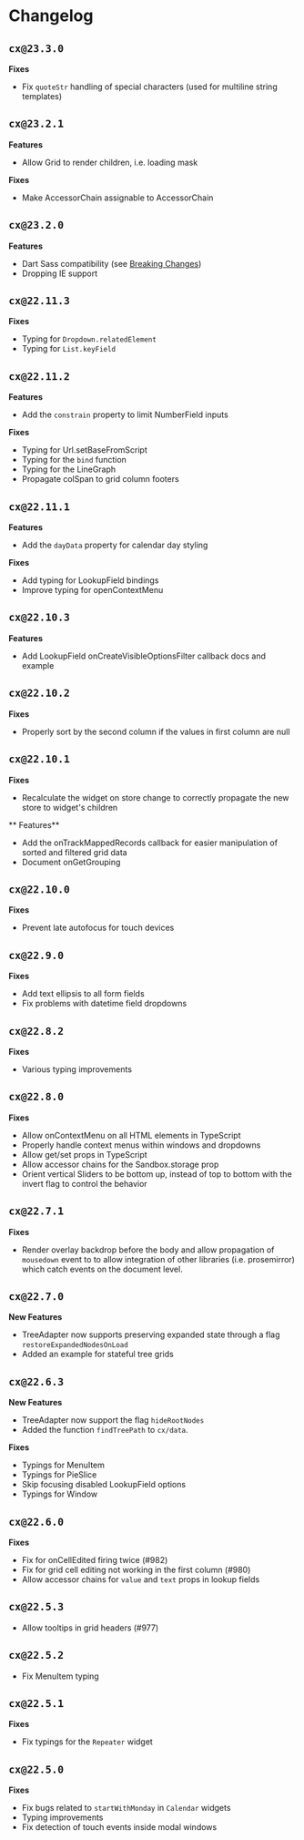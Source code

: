 # Changelog

<!--- ## Unreleased -->

## `cx@23.3.0`

**Fixes**

-  Fix `quoteStr` handling of special characters (used for multiline string templates)

## `cx@23.2.1`

**Features**

-  Allow Grid to render children, i.e. loading mask

**Fixes**

-  Make AccessorChain<T> assignable to AccessorChain<any>

## `cx@23.2.0`

**Features**

-  Dart Sass compatibility (see [Breaking Changes](https://docs.cxjs.io/intro/breaking-changes))
-  Dropping IE support

## `cx@22.11.3`

**Fixes**

-  Typing for `Dropdown.relatedElement`
-  Typing for `List.keyField`

## `cx@22.11.2`

**Features**

-  Add the `constrain` property to limit NumberField inputs

**Fixes**

-  Typing for Url.setBaseFromScript
-  Typing for the `bind` function
-  Typing for the LineGraph
-  Propagate colSpan to grid column footers

## `cx@22.11.1`

**Features**

-  Add the `dayData` property for calendar day styling

**Fixes**

-  Add typing for LookupField bindings
-  Improve typing for openContextMenu

## `cx@22.10.3`

**Features**

-  Add LookupField onCreateVisibleOptionsFilter callback docs and example

## `cx@22.10.2`

**Fixes**

-  Properly sort by the second column if the values in first column are null

## `cx@22.10.1`

**Fixes**

-  Recalculate the widget on store change to correctly propagate the new store to widget's children

** Features**

-  Add the onTrackMappedRecords callback for easier manipulation of sorted and filtered grid data
-  Document onGetGrouping

## `cx@22.10.0`

**Fixes**

-  Prevent late autofocus for touch devices

## `cx@22.9.0`

**Fixes**

-  Add text ellipsis to all form fields
-  Fix problems with datetime field dropdowns

## `cx@22.8.2`

**Fixes**

-  Various typing improvements

## `cx@22.8.0`

**Fixes**

-  Allow onContextMenu on all HTML elements in TypeScript
-  Properly handle context menus within windows and dropdowns
-  Allow get/set props in TypeScript
-  Allow accessor chains for the Sandbox.storage prop
-  Orient vertical Sliders to be bottom up, instead of top to bottom with the invert flag to control the behavior

## `cx@22.7.1`

**Fixes**

-  Render overlay backdrop before the body and allow propagation of `mousedown` event to to allow integration of other libraries (i.e. prosemirror) which catch events on the document level.

## `cx@22.7.0`

**New Features**

-  TreeAdapter now supports preserving expanded state through a flag `restoreExpandedNodesOnLoad`
-  Added an example for stateful tree grids

## `cx@22.6.3`

**New Features**

-  TreeAdapter now support the flag `hideRootNodes`
-  Added the function `findTreePath` to `cx/data`.

**Fixes**

-  Typings for MenuItem
-  Typings for PieSlice
-  Skip focusing disabled LookupField options
-  Typings for Window

## `cx@22.6.0`

**Fixes**

-  Fix for onCellEdited firing twice (#982)
-  Fix for grid cell editing not working in the first column (#980)
-  Allow accessor chains for `value` and `text` props in lookup fields

## `cx@22.5.3`

-  Allow tooltips in grid headers (#977)

## `cx@22.5.2`

-  Fix MenuItem typing

## `cx@22.5.1`

**Fixes**

-  Fix typings for the `Repeater` widget

## `cx@22.5.0`

**Fixes**

-  Fix bugs related to `startWithMonday` in `Calendar` widgets
-  Typing improvements
-  Fix detection of touch events inside modal windows
